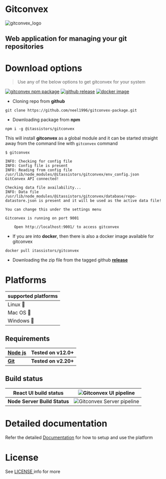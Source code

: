 
# Gitconvex

![gitconvex_logo](https://user-images.githubusercontent.com/47709856/87170859-8bfff080-c2ef-11ea-9140-b9e5db1c17d8.png)

## Web application for managing your git repositories

# Download options

> Use any of the below options to get gitconvex for your system

[![gitconvex npm package](https://badgen.net/badge/gitconvex/v1.1.0/green?icon=npm)](https://www.npmjs.com/package/@itassistors/gitconvex)
[![github release](https://badgen.net/badge/gitconvex/v1.1.0/blue?icon=github)](https://github.com/neel1996/gitconvex-package/releases)
[![docker image](https://badgen.net/badge/gitconvex/v1.1.0/cyan?icon=docker)](https://hub.docker.com/repository/docker/itassistors/gitconvex)

- Cloning repo from **github**

`git clone https://github.com/neel1996/gitconvex-package.git`

- Downloading package from **npm**

`npm i -g @itassistors/gitconvex`

This will install **gitconvex** as a global module and it can be started straight away from the command line with `gitconvex` command

```
$ gitconvex

INFO: Checking for config file
INFO: Config file is present
INFO: Reading from config file /usr/lib/node_modules/@itassistors/gitconvex/env_config.json
GitConvex API connected!

Checking data file availability...
INFO: Data file /usr/lib/node_modules/@itassistors/gitconvex/database/repo-datastore.json is present and it will be used as the active data file!

You can change this under the settings menu

Gitconvex is running on port 9001

    Open http://localhost:9001/ to access gitconvex
```

- If you are into **docker**, then there is also a docker image available for gitconvex 

`docker pull itassistors/gitconvex`

- Downloading the zip file from the tagged github [**release**](https://github.com/neel1996/gitconvex-package/releases)


# Platforms

|supported platforms|
|--|
|Linux :penguin:  |
|Mac OS  :apple: |
|Windows :black_square_button: |

## Requirements

| <b>[Node js](https://nodejs.org/en/)</b> | <b>Tested on v12.0+ |
|--|--|
| <b>[Git](https://git-scm.com/)</b> | <b>Tested on v2.20+</b> |

## Build status

| <b>React UI build status</b>  | ![Gitconvex UI pipeline](https://github.com/neel1996/gitconvex/workflows/Gitconvex%20UI%20pipeline/badge.svg) |
|--|--|
| <b>Node Server Build Status</b> | ![Gitconvex Server pipeline](https://github.com/neel1996/gitconvex-server/workflows/Gitconvex%20Server%20pipeline/badge.svg) |

# Detailed documentation

Refer the detailed [Documentation](DOCUMENTATION.md) for how to setup and use the platform

# License

See [LICENSE ](LICENSE) info for more

